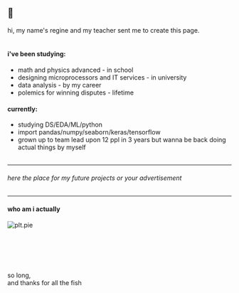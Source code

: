 ## 💜
hi, my name's regine and my teacher sent me to create this page.
</br></br>

#### i've been studying:
- math and physics advanced - in school
- designing microprocessors and IT services - in university
- data analysis - by my career
- polemics for winning disputes - lifetime

#### currently:
- studying DS/EDA/ML/python
- import pandas/numpy/seaborn/keras/tensorflow
- grown up to team lead upon 12 ppl in 3 years but wanna be back doing actual things by myself
</br></br>
----------------------
###### here the place for my future projects or your advertisement
----------------------

#### who am i actually
<!-- i'm inspired by astrophysics
- enjoing neurobiology and cognitive studies
- love Bayes theorem since i was 10
- "path of exile" is my primary hobby
- can't live without solving challenging cases just to show off
- tried almost every MOBA existing 
- sometimes i go camping with friends and guitars -->

![plt.pie](https://github.com/redd-ratt/redd-ratt/assets/4120771/0ee2f80a-bf14-4885-9fdb-f3d3a370ff95)









</br> </br> </br> </br> 

<!--
**redd-ratt/redd-ratt** is a ✨ _special_ ✨ repository because its `README.md` (this file) appears on your GitHub profile. -->

so long, </br>  and thanks for all the fish
